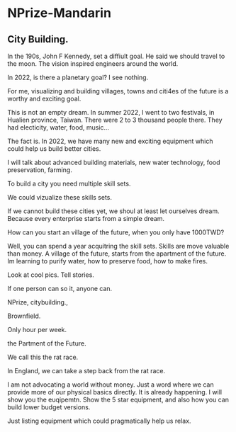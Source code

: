 # NPrize-Mandarin

## City Building. 

In the 190s, John F Kennedy, set a diffiult goal. He said we should travel to the moon. The vision inspired engineers around the world. 

In 2022, is there a planetary goal? I see nothing. 

For me, visualizing and building villages, towns and citi4es of the future is a worthy and exciting goal. 

This is not an empty dream. In summer 2022, I went to two festivals, in Hualien province, Taiwan. There were 2 to 3 thousand people there. They had electicity, water, food, music...

The fact is. In 2022, we have many new and exciting equipment which could help us build better cities. 

I will talk about advanced building materials, new water technology, food preservation, farming.

To build a city you need multiple skill sets. 

We could vizualize these skills sets.

If we cannot build these cities yet, we shoul at least let ourselves dream. Because every enterprise starts from a simple dream. 

How can you start an village of the future, when you only have 1000TWD?

Well, you can spend a year acquitring the skill sets. Skills are move valuable than money. A village of the future, starts from the apartment of the future. Im learning to purify water, how to preserve food, how to make fires. 

Look at cool pics. Tell stories. 

If one person can so it, anyone can. 

NPrize, citybuilding.,

Brownfield. 

Only hour per week.

the Partment of the Future. 

We call this the rat race. 

In England, we can take a step back from the rat race. 

I am not advocating a world without money. Just a word where we can provide more of our physical basics directly. It is already happening. I will show you the euqipemtn. Show the 5 star equipment, and also how you can build lower budget versions. 

Just listing equipment which could pragmatically help us relax. 
